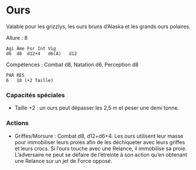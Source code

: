 
# Ours
Valable pour les grizzlys, les ours bruns d’Alaska et les grands ours polaires.

Allure : 8

	Agi	Âme	For	Int	Vig
	d6	d8	d12+4	d6(A)	d12

Compétences : Combat d8, Natation d6, Perception d8

	PAR	RES
	6	10 (+2 Taille)

### Capacités spéciales
- Taille +2 : un ours peut dépasser les 2,5 m et peser une demi tonne.

### Actions
- Griffes/Morsure	: Combat d8, d12+d6+4. Les ours utilisent leur masse pour immobiliser leurs proies afin de les déchiqueter avec leurs griffes et leurs crocs. Si l’ours touche avec une Relance, il immobilise sa proie. L’adversaire ne peut se défaire de l’étreinte à son action qu’en obtenant une Relance sur un jet de Force opposé.
